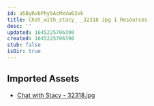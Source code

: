 ```yaml
---
id: a5ByRvbPhy5AcMxVw63vk
title: Chat_with_stacy_ _32318 Jpg 1 Resources
desc: ''
updated: 1645225706390
created: 1645225706390
stub: false
isDir: true
---
```

## Imported Assets
- [Chat with Stacy - 32318.jpg](/assets/chat-with-stacy---32318-FwwnjlL4DtJW.jpg)
